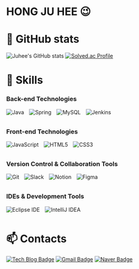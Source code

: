 # HONG JU HEE 😉


# 💪 GitHub stats  
![Juhee's GitHub stats](https://github-readme-stats.vercel.app/api?username=kittyjh19&show_icons=true&theme=radical)
[![Solved.ac Profile](http://mazassumnida.wtf/api/v2/generate_badge?boj=ktityjh)](https://solved.ac/ktityjh/)


# 🚀 Skills

### Back-end Technologies  
<div>
  <img src="https://img.shields.io/badge/Java-007396.svg?style=for-the-badge&logo=Java&logoColor=white" alt="Java" style="display:inline-block; margin-right:10px; margin-bottom:10px;" />
  <img src="https://img.shields.io/badge/Spring-6DB33F.svg?style=for-the-badge&logo=spring&logoColor=white" alt="Spring" style="display:inline-block; margin-right:10px; margin-bottom:10px;" />
  <img src="https://img.shields.io/badge/MySQL-4479A1.svg?style=for-the-badge&logo=mysql&logoColor=white" alt="MySQL" style="display:inline-block; margin-right:10px; margin-bottom:10px;" />
  <img src="https://img.shields.io/badge/Jenkins-D24939.svg?style=for-the-badge&logo=jenkins&logoColor=white" alt="Jenkins" style="display:inline-block; margin-right:10px; margin-bottom:10px;" />
</div>

### Front-end Technologies  
<div>
  <img src="https://img.shields.io/badge/JavaScript-F7DF1E.svg?style=for-the-badge&logo=javascript&logoColor=black" alt="JavaScript" style="display:inline-block; margin-right:10px; margin-bottom:10px;" />
  <img src="https://img.shields.io/badge/HTML5-E34F26.svg?style=for-the-badge&logo=html5&logoColor=white" alt="HTML5" style="display:inline-block; margin-right:10px; margin-bottom:10px;" />
  <img src="https://img.shields.io/badge/CSS3-1572B6.svg?style=for-the-badge&logo=css3&logoColor=white" alt="CSS3" style="display:inline-block; margin-right:10px; margin-bottom:10px;" />
</div>

### Version Control & Collaboration Tools  
<div>
  <img src="https://img.shields.io/badge/Git-F05032.svg?style=for-the-badge&logo=git&logoColor=white" alt="Git" style="display:inline-block; margin-right:10px; margin-bottom:10px;" />
  <img src="https://img.shields.io/badge/Slack-4A154B.svg?style=for-the-badge&logo=slack&logoColor=white" alt="Slack" style="display:inline-block; margin-right:10px; margin-bottom:10px;" />
  <img src="https://img.shields.io/badge/Notion-000000.svg?style=for-the-badge&logo=notion&logoColor=white" alt="Notion" style="display:inline-block; margin-right:10px; margin-bottom:10px;" />
  <img src="https://img.shields.io/badge/Figma-F24E1E.svg?style=for-the-badge&logo=figma&logoColor=white" alt="Figma" style="display:inline-block; margin-right:10px; margin-bottom:10px;" />
</div>

### IDEs & Development Tools  
<div>
  <img src="https://img.shields.io/badge/Eclipse-2C2255.svg?style=for-the-badge&logo=eclipseide&logoColor=white" alt="Eclipse IDE" style="display:inline-block; margin-right:10px; margin-bottom:10px;" />
  <img src="https://img.shields.io/badge/IntelliJ_IDEA-000000.svg?style=for-the-badge&logo=intellij-idea&logoColor=white" alt="IntelliJ IDEA" style="display:inline-block; margin-right:10px; margin-bottom:10px;" />
</div>

# 📫 Contacts  
[![Tech Blog Badge](http://img.shields.io/badge/-Tech%20blog-black?style=flat-square&logo=github&link=https://blog.naver.com/kittyjh19)](https://blog.naver.com/kittyjh19)
[![Gmail Badge](https://img.shields.io/badge/Gmail-d14836?style=flat-square&logo=Gmail&logoColor=white&link=mailto:kittyjh1019@gmail.com)](mailto:kittyjh1019@gmail.com)
[![Naver Badge](https://img.shields.io/badge/Naver-03C75A?style=flat-square&logo=Naver&logoColor=white&link=mailto:kittyjh1019@naver.com)](mailto:kittyjh1019@naver.com)













